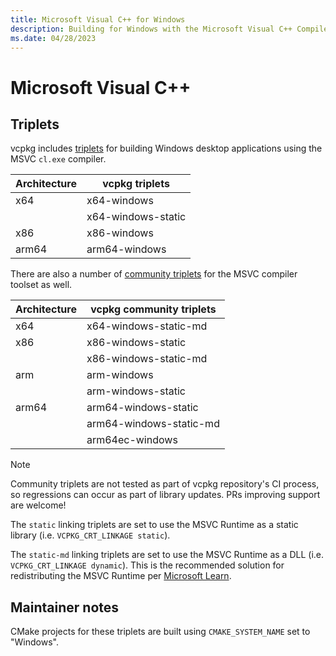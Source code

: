 ```yaml
---
title: Microsoft Visual C++ for Windows
description: Building for Windows with the Microsoft Visual C++ Compiler
ms.date: 04/28/2023
---
```

# Microsoft Visual C++

## Triplets

vcpkg includes [triplets](https://github.com/microsoft/vcpkg/tree/master/triplets) for building Windows desktop applications using the MSVC ``cl.exe`` compiler.

| Architecture | vcpkg triplets     |
|--------------|--------------------|
| x64          | x64-windows        |
|              | x64-windows-static |
| x86          | x86-windows        |
| arm64        | arm64-windows      |

There are also a number of [community triplets](https://github.com/microsoft/vcpkg/tree/master/triplets/community) for the MSVC compiler toolset as well.

| Architecture | vcpkg community triplets |
|--------------|--------------------------|
| x64          | x64-windows-static-md    |
| x86          | x86-windows-static       |
|              | x86-windows-static-md    |
| arm          | arm-windows              |
|              | arm-windows-static       |
| arm64        | arm64-windows-static     |
|              | arm64-windows-static-md  |
|              | arm64ec-windows          |

> [!NOTE]
> Community triplets are not tested as part of vcpkg repository's CI process, so regressions can occur as part of library updates. PRs improving support are welcome!

The ``static`` linking triplets are set to use the MSVC Runtime as a static library (i.e. ``VCPKG_CRT_LINKAGE static``).

The ``static-md`` linking triplets are set to use the MSVC Runtime as a DLL (i.e. ``VCPKG_CRT_LINKAGE dynamic``). This is the recommended solution for redistributing the MSVC Runtime per [Microsoft Learn](/cpp/windows/deployment-in-visual-cpp).

## Maintainer notes

CMake projects for these triplets are built using ``CMAKE_SYSTEM_NAME`` set to "Windows".
